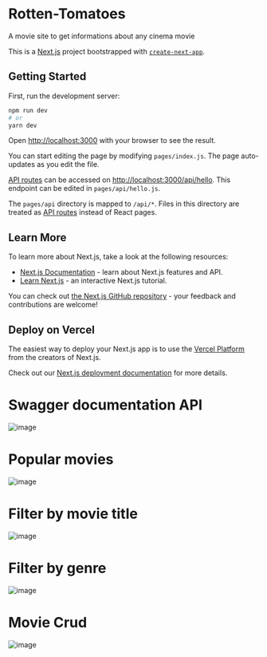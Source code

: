 # Rotten-Tomatoes
A movie site to get informations about any cinema movie

This is a [Next.js](https://nextjs.org/) project bootstrapped with [`create-next-app`](https://github.com/vercel/next.js/tree/canary/packages/create-next-app).

## Getting Started

First, run the development server:

```bash
npm run dev
# or
yarn dev
```

Open [http://localhost:3000](http://localhost:3000) with your browser to see the result.

You can start editing the page by modifying `pages/index.js`. The page auto-updates as you edit the file.

[API routes](https://nextjs.org/docs/api-routes/introduction) can be accessed on [http://localhost:3000/api/hello](http://localhost:3000/api/hello). This endpoint can be edited in `pages/api/hello.js`.

The `pages/api` directory is mapped to `/api/*`. Files in this directory are treated as [API routes](https://nextjs.org/docs/api-routes/introduction) instead of React pages.

## Learn More

To learn more about Next.js, take a look at the following resources:

- [Next.js Documentation](https://nextjs.org/docs) - learn about Next.js features and API.
- [Learn Next.js](https://nextjs.org/learn) - an interactive Next.js tutorial.

You can check out [the Next.js GitHub repository](https://github.com/vercel/next.js/) - your feedback and contributions are welcome!

## Deploy on Vercel

The easiest way to deploy your Next.js app is to use the [Vercel Platform](https://vercel.com/new?utm_medium=default-template&filter=next.js&utm_source=create-next-app&utm_campaign=create-next-app-readme) from the creators of Next.js.

Check out our [Next.js deployment documentation](https://nextjs.org/docs/deployment) for more details.

# Swagger documentation API

![image](https://user-images.githubusercontent.com/98088041/229757712-03794ff3-cc58-46bf-90b0-276591852ec5.png)



# Popular movies

![image](https://user-images.githubusercontent.com/98088041/229534070-277a01f9-c9aa-4524-854c-b6180f62c749.png)

# Filter by movie title 

![image](https://user-images.githubusercontent.com/98088041/229534240-88e4cb95-8aca-4228-8712-6024ca9fb982.png)

# Filter by genre 

![image](https://user-images.githubusercontent.com/98088041/229535626-33438624-2fbc-42b8-95e7-8f191296c10f.png)


# Movie Crud 

![image](https://user-images.githubusercontent.com/98088041/229534446-63cf1a71-ea72-4464-8e43-0b580b19712a.png)





